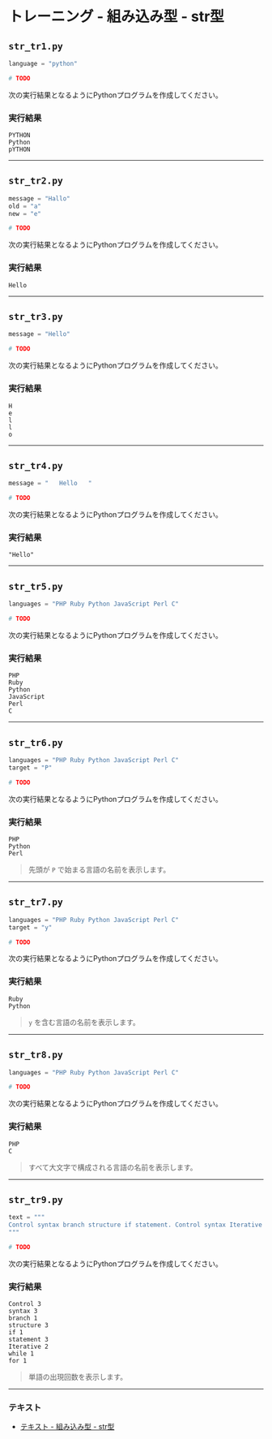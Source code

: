 # トレーニング - 組み込み型 - str型

## `str_tr1.py`

``` python
language = "python"

# TODO
```

次の実行結果となるようにPythonプログラムを作成してください。

### 実行結果

``` 
PYTHON
Python
pYTHON
```

---

## `str_tr2.py`

``` python
message = "Hallo"
old = "a"
new = "e"

# TODO
```

次の実行結果となるようにPythonプログラムを作成してください。

### 実行結果

``` 
Hello
```

---

## `str_tr3.py`

``` python
message = "Hello"

# TODO
```

次の実行結果となるようにPythonプログラムを作成してください。

### 実行結果

``` 
H
e
l
l
o
```

---

## `str_tr4.py`

``` python
message = "   Hello   "

# TODO
```

次の実行結果となるようにPythonプログラムを作成してください。

### 実行結果

``` 
"Hello"
```

---

## `str_tr5.py`

``` python
languages = "PHP Ruby Python JavaScript Perl C"

# TODO
```

次の実行結果となるようにPythonプログラムを作成してください。

### 実行結果

``` 
PHP
Ruby
Python
JavaScript
Perl
C
```

---

## `str_tr6.py`

``` python
languages = "PHP Ruby Python JavaScript Perl C"
target = "P"

# TODO
```

次の実行結果となるようにPythonプログラムを作成してください。

### 実行結果

``` 
PHP
Python
Perl
```

> 先頭が `P` で始まる言語の名前を表示します。

---

## `str_tr7.py`

``` python
languages = "PHP Ruby Python JavaScript Perl C"
target = "y"

# TODO
```

次の実行結果となるようにPythonプログラムを作成してください。

### 実行結果

``` 
Ruby
Python
```

> `y` を含む言語の名前を表示します。

---

## `str_tr8.py`

``` python
languages = "PHP Ruby Python JavaScript Perl C"

# TODO
```

次の実行結果となるようにPythonプログラムを作成してください。

### 実行結果

``` 
PHP
C
```

> すべて大文字で構成される言語の名前を表示します。

---

## `str_tr9.py`

``` python
text = """
Control syntax branch structure if statement. Control syntax Iterative structure while statement. Control syntax Iterative structure for statement. 
"""

# TODO
```

次の実行結果となるようにPythonプログラムを作成してください。

### 実行結果

``` 
Control 3
syntax 3
branch 1
structure 3
if 1
statement 3
Iterative 2
while 1
for 1
```

> 単語の出現回数を表示します。

---

### テキスト

* [テキスト - 組み込み型 - str型](../text/21_str.md)
